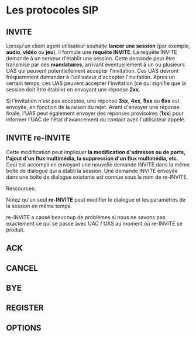# Les protocoles SIP


## INVITE
   
   Lorsqu'un client agent utilisateur souhaite **lancer une session** (par exemple, **audio**, **vidéo** ou **jeu**), il formule une **requête INVITE**. La requête INVITE demande à un    serveur d'établir une session. Cette demande peut être transmise par des **mandataires**, arrivant éventuellement à un ou plusieurs UAS qui peuvent potentiellement      accepter l'invitation. Ces UAS devront fréquemment demander à l'utilisateur d'accepter l'invitation. Après un certain temps, ces UAS peuvent accepter                l'invitation (ce qui signifie que la session doit être établie) en envoyant une réponse **2xx**.
   
   Si l'invitation n'est pas acceptée, une réponse **3xx**, **4xx**, **5xx** ou **6xx** est envoyée, en fonction de la raison du rejet. Avant d'envoyer une réponse finale, l'UAS peut également envoyer des réponses provisoires (**1xx**) pour informer l'UAC de l'état d'avancement du contact avec l'utilisateur appelé.


## INVITE re-INVITE

   
   Cette modification peut impliquer **la modification d'adresses ou de ports, l'ajout d'un flux multimédia, la suppression d'un flux multimédia, etc**. Ceci est      accompli en envoyant une nouvelle demande INVITE dans la même boîte de dialogue qui a établi la session. Une demande INVITE envoyée dans une boîte de                dialogue existante est connue sous le nom de re-INVITE.

   Ressources:
   
   Notez qu'un seul **re-INVITE** peut modifier le dialogue et les paramètres de la session en même temps.

   re-INVITE a causé beaucoup de problèmes si nous ne savons pas exactement ce qui se passe avec UAC / UAS au moment où re-INVITE se produit.


## ACK



## CANCEL
## BYE
## REGISTER
## OPTIONS
